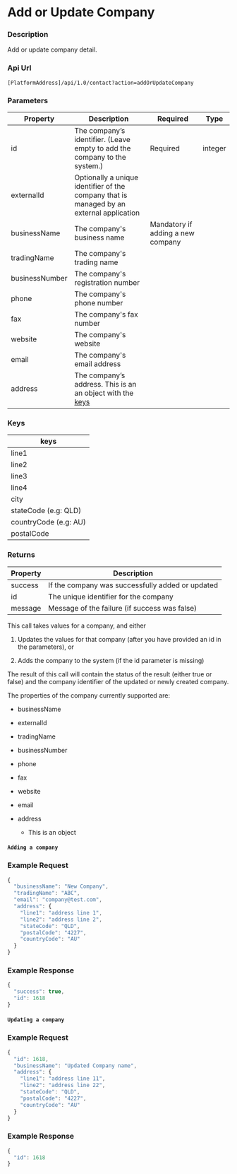 # Add or Update Company

### Description

Add or update company detail.

### Api Url

`[PlatformAddress]/api/1.0/contact?action=addOrUpdateCompany`

### Parameters

| Property | Description | Required | Type |
| --- |--- | --- | --- |
| id             | The company’s identifier. (Leave empty to add the company to the system.)                | Required               			|integer|
| externalId     | Optionally a unique identifier of the company that is managed by an external application |                                   |	|
| businessName   | The company's business name                                                              | Mandatory if adding a new company |	|
| tradingName    | The company's trading name                                                               |                                   |	|
| businessNumber | The company's registration number                                                        |                                   |	|
| phone          | The company's phone number                                                               |                                   |	|
| fax            | The company's fax number                                                                 |                                   |	|
| website        | The company's website                                                                    |                                   |	|
| email          | The company's email address                                                              |                                   |	|
| address        | The company’s address. This is an an object with the [keys](add-or-update-company.md#keys)|             						|	|

### Keys

| keys |
|------|
| line1 |  
| line2 | 
| line3 | 
| line4 | 
| city | 
| stateCode (e.g: QLD) | 
| countryCode (e.g: AU) | 
| postalCode | 

### Returns

| Property | Description |
|---------|--------------------------------------------------|
| success | If the company was successfully added or updated |
| id      | The unique identifier for the company            |
| message | Message of the failure (if success was false)    |

This call takes values for a company, and either

1.  Updates the values for that company (after you have provided an id in the
    parameters), or

2.  Adds the company to the system (if the id parameter is missing)

The result of this call will contain the status of the result (either true or
false) and the company identifier of the updated or newly created company.

The properties of the company currently supported are:

-   businessName

-   externalId

-   tradingName

-   businessNumber

-   phone

-   fax

-   website

-   email

-   address

    -   This is an object

#### `Adding a company`

### Example Request

```javascript
{
  "businessName": "New Company",
  "tradingName": "ABC",
  "email": "company@test.com",
  "address": {
    "line1": "address line 1",
    "line2": "address line 2",
    "stateCode": "QLD",
    "postalCode": "4227",
    "countryCode": "AU"
  }
}
```

### Example Response

```javascript
{
  "success": true,
  "id": 1618
}
```

#### `Updating a company`

### Example Request

```javascript
{
  "id": 1618,
  "businessName": "Updated Company name",
  "address": {
    "line1": "address line 11",
    "line2": "address line 22",
    "stateCode": "QLD",
    "postalCode": "4227",
    "countryCode": "AU"
  }
}
```

### Example Response

```javascript
{
  "id": 1618
}
```
